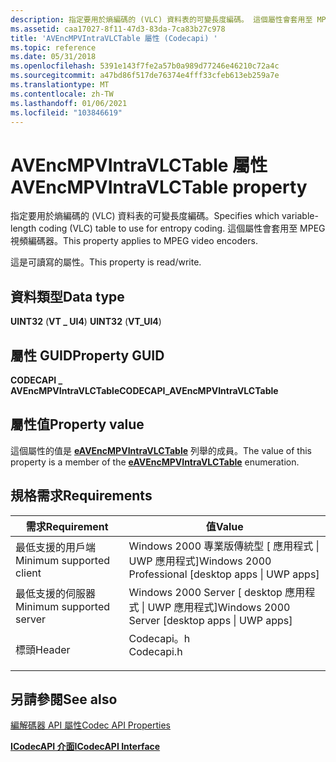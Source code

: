 ```yaml
---
description: 指定要用於熵編碼的 (VLC) 資料表的可變長度編碼。 這個屬性會套用至 MPEG 視頻編碼器。
ms.assetid: caa17027-8f11-47d3-83da-7ca83b27c978
title: 'AVEncMPVIntraVLCTable 屬性 (Codecapi) '
ms.topic: reference
ms.date: 05/31/2018
ms.openlocfilehash: 5391e143f7fe2a57b0a989d77246e46210c72a4c
ms.sourcegitcommit: a47bd86f517de76374e4fff33cfeb613eb259a7e
ms.translationtype: MT
ms.contentlocale: zh-TW
ms.lasthandoff: 01/06/2021
ms.locfileid: "103846619"
---
```

# <a name="avencmpvintravlctable-property"></a><span data-ttu-id="74ec6-104">AVEncMPVIntraVLCTable 屬性</span><span class="sxs-lookup"><span data-stu-id="74ec6-104">AVEncMPVIntraVLCTable property</span></span>

<span data-ttu-id="74ec6-105">指定要用於熵編碼的 (VLC) 資料表的可變長度編碼。</span><span class="sxs-lookup"><span data-stu-id="74ec6-105">Specifies which variable-length coding (VLC) table to use for entropy coding.</span></span> <span data-ttu-id="74ec6-106">這個屬性會套用至 MPEG 視頻編碼器。</span><span class="sxs-lookup"><span data-stu-id="74ec6-106">This property applies to MPEG video encoders.</span></span>

<span data-ttu-id="74ec6-107">這是可讀寫的屬性。</span><span class="sxs-lookup"><span data-stu-id="74ec6-107">This property is read/write.</span></span>

## <a name="data-type"></a><span data-ttu-id="74ec6-108">資料類型</span><span class="sxs-lookup"><span data-stu-id="74ec6-108">Data type</span></span>

<span data-ttu-id="74ec6-109">**UINT32** (**VT \_ UI4**) </span><span class="sxs-lookup"><span data-stu-id="74ec6-109">**UINT32** (**VT\_UI4**)</span></span>

## <a name="property-guid"></a><span data-ttu-id="74ec6-110">屬性 GUID</span><span class="sxs-lookup"><span data-stu-id="74ec6-110">Property GUID</span></span>

<span data-ttu-id="74ec6-111">**CODECAPI \_ AVEncMPVIntraVLCTable**</span><span class="sxs-lookup"><span data-stu-id="74ec6-111">**CODECAPI\_AVEncMPVIntraVLCTable**</span></span>

## <a name="property-value"></a><span data-ttu-id="74ec6-112">屬性值</span><span class="sxs-lookup"><span data-stu-id="74ec6-112">Property value</span></span>

<span data-ttu-id="74ec6-113">這個屬性的值是 [**eAVEncMPVIntraVLCTable**](/windows/desktop/api/codecapi/ne-codecapi-eavencmpvintravlctable) 列舉的成員。</span><span class="sxs-lookup"><span data-stu-id="74ec6-113">The value of this property is a member of the [**eAVEncMPVIntraVLCTable**](/windows/desktop/api/codecapi/ne-codecapi-eavencmpvintravlctable) enumeration.</span></span>

## <a name="requirements"></a><span data-ttu-id="74ec6-114">規格需求</span><span class="sxs-lookup"><span data-stu-id="74ec6-114">Requirements</span></span>



| <span data-ttu-id="74ec6-115">需求</span><span class="sxs-lookup"><span data-stu-id="74ec6-115">Requirement</span></span> | <span data-ttu-id="74ec6-116">值</span><span class="sxs-lookup"><span data-stu-id="74ec6-116">Value</span></span> |
|-------------------------------------|---------------------------------------------------------------------------------------|
| <span data-ttu-id="74ec6-117">最低支援的用戶端</span><span class="sxs-lookup"><span data-stu-id="74ec6-117">Minimum supported client</span></span><br/> | <span data-ttu-id="74ec6-118">Windows 2000 專業版傳統型 \[ 應用程式 \| UWP 應用程式\]</span><span class="sxs-lookup"><span data-stu-id="74ec6-118">Windows 2000 Professional \[desktop apps \| UWP apps\]</span></span><br/>                     |
| <span data-ttu-id="74ec6-119">最低支援的伺服器</span><span class="sxs-lookup"><span data-stu-id="74ec6-119">Minimum supported server</span></span><br/> | <span data-ttu-id="74ec6-120">Windows 2000 Server \[ desktop 應用程式 \| UWP 應用程式\]</span><span class="sxs-lookup"><span data-stu-id="74ec6-120">Windows 2000 Server \[desktop apps \| UWP apps\]</span></span><br/>                           |
| <span data-ttu-id="74ec6-121">標頭</span><span class="sxs-lookup"><span data-stu-id="74ec6-121">Header</span></span><br/>                   | <dl> <span data-ttu-id="74ec6-122"><dt>Codecapi。h</dt></span><span class="sxs-lookup"><span data-stu-id="74ec6-122"><dt>Codecapi.h</dt></span></span> </dl> |



## <a name="see-also"></a><span data-ttu-id="74ec6-123">另請參閱</span><span class="sxs-lookup"><span data-stu-id="74ec6-123">See also</span></span>

<dl> <dt>

[<span data-ttu-id="74ec6-124">編解碼器 API 屬性</span><span class="sxs-lookup"><span data-stu-id="74ec6-124">Codec API Properties</span></span>](codec-api-properties.md)
</dt> <dt>

[<span data-ttu-id="74ec6-125">**ICodecAPI 介面**</span><span class="sxs-lookup"><span data-stu-id="74ec6-125">**ICodecAPI Interface**</span></span>](/windows/desktop/api/Strmif/nn-strmif-icodecapi)
</dt> </dl>

 

 




